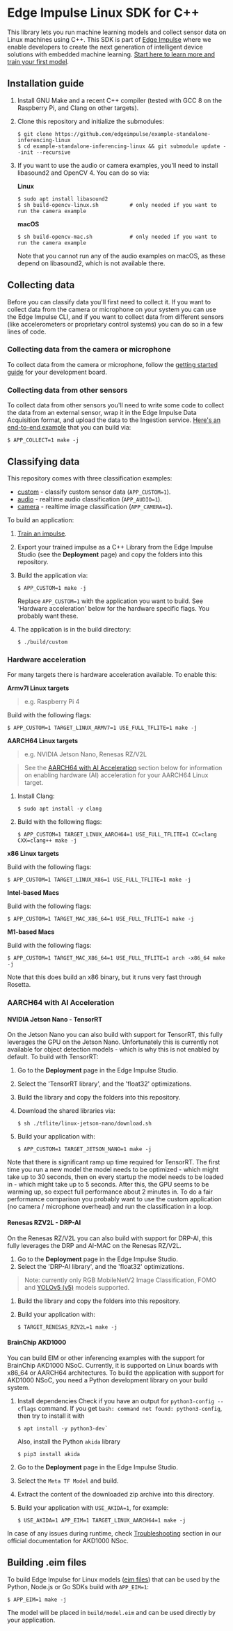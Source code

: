# Edge Impulse Linux SDK for C++

This library lets you run machine learning models and collect sensor data on Linux machines using C++. This SDK is part of [Edge Impulse](https://www.edgeimpulse.com) where we enable developers to create the next generation of intelligent device solutions with embedded machine learning. [Start here to learn more and train your first model](https://docs.edgeimpulse.com).

## Installation guide

1. Install GNU Make and a recent C++ compiler (tested with GCC 8 on the Raspberry Pi, and Clang on other targets).
1. Clone this repository and initialize the submodules:

    ```
    $ git clone https://github.com/edgeimpulse/example-standalone-inferencing-linux
    $ cd example-standalone-inferencing-linux && git submodule update --init --recursive
    ```

1. If you want to use the audio or camera examples, you'll need to install libasound2 and OpenCV 4. You can do so via:

    **Linux**

    ```
    $ sudo apt install libasound2
    $ sh build-opencv-linux.sh          # only needed if you want to run the camera example
    ```

    **macOS**

    ```
    $ sh build-opencv-mac.sh            # only needed if you want to run the camera example
    ```

    Note that you cannot run any of the audio examples on macOS, as these depend on libasound2, which is not available there.

## Collecting data

Before you can classify data you'll first need to collect it. If you want to collect data from the camera or microphone on your system you can use the Edge Impulse CLI, and if you want to collect data from different sensors (like accelerometers or proprietary control systems) you can do so in a few lines of code.

### Collecting data from the camera or microphone

To collect data from the camera or microphone, follow the [getting started guide](https://docs.edgeimpulse.com/docs/edge-impulse-for-linux) for your development board.

### Collecting data from other sensors

To collect data from other sensors you'll need to write some code to collect the data from an external sensor, wrap it in the Edge Impulse Data Acquisition format, and upload the data to the Ingestion service. [Here's an end-to-end example](https://github.com/edgeimpulse/example-standalone-inferencing-linux/blob/master/source/collect.cpp) that you can build via:

```
$ APP_COLLECT=1 make -j
```

## Classifying data

This repository comes with three classification examples:

* [custom](https://github.com/edgeimpulse/example-standalone-inferencing-linux/blob/master/source/custom.cpp) - classify custom sensor data (`APP_CUSTOM=1`).
* [audio](https://github.com/edgeimpulse/example-standalone-inferencing-linux/blob/master/source/audio.cpp) - realtime audio classification (`APP_AUDIO=1`).
* [camera](https://github.com/edgeimpulse/example-standalone-inferencing-linux/blob/master/source/camera.cpp) - realtime image classification (`APP_CAMERA=1`).

To build an application:

1. [Train an impulse](https://docs.edgeimpulse.com/docs).
1. Export your trained impulse as a C++ Library from the Edge Impulse Studio (see the **Deployment** page) and copy the folders into this repository.
1. Build the application via:

    ```
    $ APP_CUSTOM=1 make -j
    ```

    Replace `APP_CUSTOM=1` with the application you want to build. See 'Hardware acceleration' below for the hardware specific flags. You probably want these.

1. The application is in the build directory:

    ```
    $ ./build/custom
    ```

### Hardware acceleration

For many targets there is hardware acceleration available. To enable this:

**Armv7l Linux targets**

> e.g. Raspberry Pi 4

Build with the following flags:

```
$ APP_CUSTOM=1 TARGET_LINUX_ARMV7=1 USE_FULL_TFLITE=1 make -j
```

**AARCH64 Linux targets**

> e.g. NVIDIA Jetson Nano, Renesas RZ/V2L

> See the [AARCH64 with AI Acceleration](#aarch64-with-ai-acceleration) section below for information on enabling hardware (AI) acceleration for your AARCH64 Linux target.

1. Install Clang:

    ```
    $ sudo apt install -y clang
    ```

1. Build with the following flags:

    ```
    $ APP_CUSTOM=1 TARGET_LINUX_AARCH64=1 USE_FULL_TFLITE=1 CC=clang CXX=clang++ make -j
    ```

**x86 Linux targets**

Build with the following flags:

```
$ APP_CUSTOM=1 TARGET_LINUX_X86=1 USE_FULL_TFLITE=1 make -j
```

**Intel-based Macs**

Build with the following flags:

```
$ APP_CUSTOM=1 TARGET_MAC_X86_64=1 USE_FULL_TFLITE=1 make -j
```

**M1-based Macs**

Build with the following flags:

```
$ APP_CUSTOM=1 TARGET_MAC_X86_64=1 USE_FULL_TFLITE=1 arch -x86_64 make -j
```

Note that this does build an x86 binary, but it runs very fast through Rosetta.

### AARCH64 with AI Acceleration

#### NVIDIA Jetson Nano - TensorRT

On the Jetson Nano you can also build with support for TensorRT, this fully leverages the GPU on the Jetson Nano. Unfortunately this is currently not available for object detection models - which is why this is not enabled by default. To build with TensorRT:

1. Go to the **Deployment** page in the Edge Impulse Studio.
1. Select the 'TensorRT library', and the 'float32' optimizations.
1. Build the library and copy the folders into this repository.
1. Download the shared libraries via:

    ```
    $ sh ./tflite/linux-jetson-nano/download.sh
    ```

1. Build your application with:

    ```
    $ APP_CUSTOM=1 TARGET_JETSON_NANO=1 make -j
    ```

Note that there is significant ramp up time required for TensorRT. The first time you run a new model the model needs to be optimized - which might take up to 30 seconds, then on every startup the model needs to be loaded in - which might take up to 5 seconds. After this, the GPU seems to be warming up, so expect full performance about 2 minutes in. To do a fair performance comparison you probably want to use the custom application (no camera / microphone overhead) and run the classification in a loop.

#### Renesas RZV2L - DRP-AI

On the Renesas RZ/V2L you can also build with support for DRP-AI, this fully leverages the DRP and AI-MAC on the Renesas RZ/V2L.

1. Go to the **Deployment** page in the Edge Impulse Studio.
1. Select the 'DRP-AI library', and the 'float32' optimizations.

> Note: currently only RGB MobileNetV2 Image Classification, FOMO and [YOLOv5 (v5)](https://github.com/edgeimpulse/yolov5/tree/v5) models supported.

1. Build the library and copy the folders into this repository.

1. Build your application with:

    ```
    $ TARGET_RENESAS_RZV2L=1 make -j
    ```

#### BrainChip AKD1000

You can build EIM or other inferencing examples with the support for BrainChip AKD1000 NSoC. Currently, it is supported on Linux boards with x86_64 or AARCH64 architectures.
To build the application with support for AKD1000 NSoC, you need a Python development library on your build system.

1. Install dependencies
    Check if you have an output for `python3-config --cflags` command. If you get `bash: command not found: python3-config`, then try to install it with
    ```
    $ apt install -y python3-dev`
    ```
    Also, install the Python `akida` library
    ```
    $ pip3 install akida
    ```
1. Go to the **Deployment** page in the Edge Impulse Studio.
1. Select the `Meta TF Model` and build.
1. Extract the content of the downloaded zip archive into this directory.
1. Build your application with `USE_AKIDA=1`, for example:
   
    ```
    $ USE_AKIDA=1 APP_EIM=1 TARGET_LINUX_AARCH64=1 make -j
    ```

In case of any issues during runtime, check [Troubleshooting](https://docs.edgeimpulse.com/docs/development-platforms/officially-supported-ai-accelerators/akd1000#troubleshooting) section in our official documentation for AKD1000 NSoc.

## Building .eim files

To build Edge Impulse for Linux models ([eim files](https://docs.edgeimpulse.com/docs/edge-impulse-for-linux#eim-models)) that can be used by the Python, Node.js or Go SDKs build with `APP_EIM=1`:

```
$ APP_EIM=1 make -j
```

The model will be placed in `build/model.eim` and can be used directly by your application.
